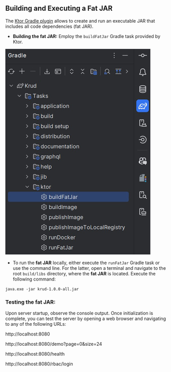 ## Building and Executing a Fat JAR

The [Ktor Gradle plugin](https://ktor.io/docs/server-fatjar.html#build) allows to create and run an executable JAR that includes all code dependencies (fat JAR).

* **Building the fat JAR:** Employ the `buildFatJar` Gradle task provided by Ktor.

<img src="./screenshots/gradle_fatjar.jpg" width="453" alt="gradle fat JAR">

* To run the **fat JAR** locally, either execute the `runFatJar` Gradle task or use the command line.
  For the latter, open a terminal and navigate to the root `build/libs` directory, where the **fat JAR**
  is located. Execute the following command:

```
java.exe -jar krud-1.0.0-all.jar
```

### Testing the fat JAR:

Upon server startup, observe the console output. Once initialization is complete, you can test the server by
opening a web browser and navigating to any of the following URLs:

http://localhost:8080

http://localhost:8080/demo?page=0&size=24

http://localhost:8080/health

http://localhost:8080/rbac/login
